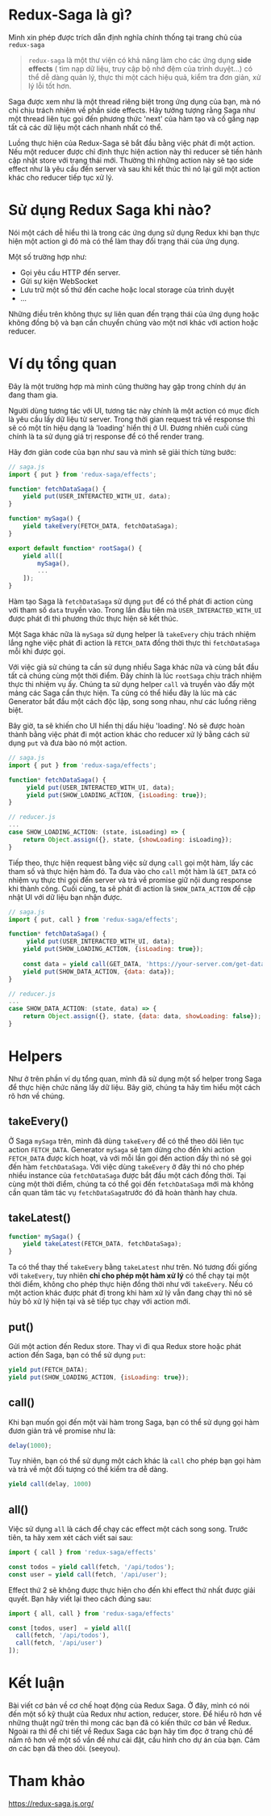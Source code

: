 #  Redux-Saga là gì?
Mình xin phép được trích dẫn định nghĩa chính thống tại trang chủ của `redux-saga`
> `redux-saga` là một thư viện có khả năng làm cho các ứng dụng **side effects** ( tìm nạp dữ liệu, truy cập bộ nhớ đệm của trình duyệt...) có thể dễ dàng quản lý, thực thi một cách hiệu quả, kiểm tra đơn giản, xử lý lỗi tốt hơn.
> 
Saga được xem như là một thread riêng biệt trong ứng dụng của bạn, mà nó chỉ chịu trách nhiệm về phần side effects. Hãy tưởng tượng rằng Saga như một thread liên tục gọi đến phương thức 'next' của hàm tạo và cố gắng nạp tất cả các dữ liệu một cách nhanh nhất có thể. 

Luồng thực hiện của Redux-Saga sẽ bắt đầu bằng việc phát đi một action. Nếu một reducer được chỉ định thực hiện action này thì reducer sẽ tiến hành cập nhật store với trạng thái mới. Thường thì những action này sẽ tạo side effect như là yêu cầu đến server và sau khi kết thúc thì nó lại gửi một action khác cho reducer tiếp tục xử lý.
# Sử dụng Redux Saga khi nào?
Nói một cách dễ hiểu thì là trong các ứng dụng sử dụng Redux khi bạn thực hiện một action gì đó mà có thể làm thay đổi trạng thái của ứng dụng.

Một số trường hợp như:
* Gọi yêu cầu HTTP đến server.
* Gửi sự kiện WebSocket
* Lưu trữ một số thứ đến cache hoặc local storage của trình duyệt
* ...

Những điều trên không thực sự liên quan đến trạng thái của ứng dụng hoặc không đồng bộ và bạn cần chuyển chúng vào một nơi khác với action hoặc reducer.
# Ví dụ tổng quan
Đây là một trường hợp mà mình cũng thường hay gặp trong chính dự án đang tham gia.

Người dùng tương tác với UI, tương tác này chính là một action có mục đích là yêu cầu lấy dữ liệu từ server. Trong thời gian request trả về response thì sẽ có một tín hiệu dạng là 'loading' hiển thị ở UI. Đương nhiên cuối cùng chính là ta sử dụng giá trị response để có thể render trang.

Hãy đơn giản code của bạn như sau và mình sẽ giải thích từng bước:
```js
// saga.js
import { put } from 'redux-saga/effects';

function* fetchDataSaga() {
    yield put(USER_INTERACTED_WITH_UI, data);
}

function* mySaga() {
    yield takeEvery(FETCH_DATA, fetchDataSaga);
}

export default function* rootSaga() {
    yield all([
        mySaga(),
        ...
    ]);
}
```
Hàm tạo Saga là `fetchDataSaga` sử dụng `put` để có thể phát đi action cùng với tham số `data` truyền vào. Trong lần đầu tiên mà `USER_INTERACTED_WITH_UI` được phát đi thì phương thức thực hiện sẽ kết thúc.

Một Saga khác nữa là `mySaga` sử dụng helper là `takeEvery` chịu trách nhiệm lắng nghe việc phát đi action là `FETCH_DATA` đồng thời thực thi `fetchDataSaga` mỗi khi được gọi.

Với việc giả sử chúng ta cần sử dụng nhiều Saga khác nữa và cùng bắt đầu tất cả chúng cùng một thời điểm. Đây chính là lúc `rootSaga` chịu trách nhiệm thực thi nhiệm vụ ấy. Chúng ta sử dụng helper `call` và truyền vào đấy một mảng các Saga cần thực hiện. Ta cũng có thể hiểu đây là lúc mà các Generator bắt đầu một cách độc lập, song song nhau, như các luồng riêng biệt.

Bây giờ, ta sẽ khiến cho UI hiển thị dấu hiệu 'loading'. Nó sẽ được hoàn thành bằng việc phát đi một action khác cho reducer xử lý bằng cách sử dụng `put` và đưa bào nó một action. 
```js
// saga.js
import { put } from 'redux-saga/effects';

function* fetchDataSaga() {
     yield put(USER_INTERACTED_WITH_UI, data);
     yield put(SHOW_LOADING_ACTION, {isLoading: true});
}
```
```js
// reducer.js
...
case SHOW_LOADING_ACTION: (state, isLoading) => {
    return Object.assign({}, state, {showLoading: isLoading});
}
```
Tiếp theo, thực hiện request bằng việc sử dụng `call` gọi một hàm, lấy các tham số và thực hiện hàm đó.  Ta đưa vào cho `call` một hàm là `GET_DATA` có nhiệm vụ thực thi gọi đến server và trả về promise giữ nội dung response khi thành công. Cuối cùng, ta sẽ phát đi action là `SHOW_DATA_ACTION` để cập nhật UI với dữ liệu bạn nhận được.
```js
// saga.js
import { put, call } from 'redux-saga/effects';

function* fetchDataSaga() {
     yield put(USER_INTERACTED_WITH_UI, data);
    yield put(SHOW_LOADING_ACTION, {isLoading: true});
    
    const data = yield call(GET_DATA, 'https://your-server.com/get-data');
    yield put(SHOW_DATA_ACTION, {data: data});
}
```
```js
// reducer.js
...
case SHOW_DATA_ACTION: (state, data) => {
    return Object.assign({}, state, {data: data, showLoading: false});
}
```
# Helpers
Như ở trên phần ví dụ tổng quan, mình đã sử dụng một số helper trong Saga để thực hiện chức năng lấy dữ liệu. Bây giờ, chúng ta hãy tìm hiểu một cách rõ hơn về chúng.
## takeEvery()
Ở Saga `mySaga` trên, mình đã dùng `takeEvery` để có thể theo dõi liên tục action `FETCH_DATA`.  Generator `mySaga` sẽ tạm dừng cho đến khi action `FETCH_DATA` được kích hoạt, và với mỗi lần gọi đến action đấy thì nó sẽ gọi đến hàm `fetchDataSaga`. Với việc dùng `takeEvery` ở đây thì nó cho phép nhiều instance của `fetchDataSaga` được bắt đầu một cách đồng thời. Tại cùng một thời điểm, chúng ta có thể gọi đến `fetchDataSaga` mới mà không cần quan tâm tác vụ `fetchDataSaga`trước đó đã hoàn thành hay chưa.
## takeLatest()
```js
function* mySaga() {
    yield takeLatest(FETCH_DATA, fetchDataSaga);
}
```
Ta có thể thay thế `takeEvery` bằng `takeLatest` như trên. Nó tương đối giống với `takeEvery`, tuy nhiên **chỉ cho phép một hàm xử lý** có thể chạy tại một thời điểm, không cho phép thực hiện đồng thời như với `takeEvery`. Nếu có một action khác được phát đi trong khi hàm xử lý vẫn đang chạy thì nó sẽ hủy bỏ xử lý hiện tại và sẽ tiếp tục chạy với action mới.
## put()
Gửi một action đến Redux store. Thay vì đi qua Redux store hoặc phát action đến Saga, bạn có thể sử dụng `put`:
```js
yield put(FETCH_DATA);
yield put(SHOW_LOADING_ACTION, {isLoading: true});
```
## call()
Khi bạn muốn gọi đến một vài hàm trong Saga, bạn có thể sử dụng gọi hàm đươn giản trả về promise như là:
```js
delay(1000);
```
Tuy nhiên, bạn có thể sử dụng một cách khác là `call` cho phép bạn gọi hàm và trả về một đối tượng có thể kiểm tra dễ dàng.
```js
yield call(delay, 1000)
```
## all()
Việc sử dụng `all` là cách để chạy các effect một cách song song. Trước tiên, ta hãy xem xét cách viết sai sau:
```js
import { call } from 'redux-saga/effects'

const todos = yield call(fetch, '/api/todos');
const user = yield call(fetch, '/api/user');
```
Effect thứ 2 sẽ không được thực hiện cho đến khi effect thứ nhất được giải quyết.
Bạn hãy viết lại theo cách đúng sau:
```js
import { all, call } from 'redux-saga/effects'

const [todos, user]  = yield all([
  call(fetch, '/api/todos'),
  call(fetch, '/api/user')
]);
```
# Kết luận
Bài viết cơ bản về cơ chế hoạt động của Redux Saga. Ở đây, mình có nói đến một số kỹ thuật của Redux như action, reducer, store. Để hiểu rõ hơn về những thuật ngữ trên thì mong các bạn đã có kiến thức cơ bản về Redux. Ngoài ra thì để chi tiết về Redux Saga các bạn hãy tìm đọc ở trang chủ để nắm rõ hơn về một số vần đề như cài đặt, cấu hình cho dự án của bạn. Cảm ơn các bạn đã theo dõi. (seeyou).
# Tham khảo
https://redux-saga.js.org/